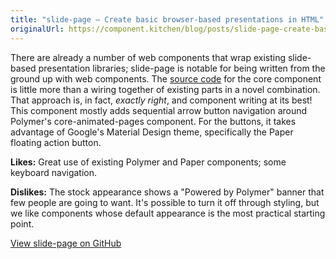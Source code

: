 ```yaml
---
title: "slide-page — Create basic browser-based presentations in HTML"
originalUrl: https://component.kitchen/blog/posts/slide-page-create-basic-browser-based-presentations-in-html
---
```


<p>
  There are already a number of web components that wrap existing slide-based
  presentation libraries; slide-page is notable for being written from the
  ground up with web components. The
  <a href="https://github.com/unbug/slide-page/blob/master/slide-page.html"
    >source code</a
  >
  for the core component is little more than a wiring together of existing parts
  in a novel combination. That approach is, in fact, <em>exactly right</em>, and
  component writing at its best! This component mostly adds sequential arrow
  button navigation around Polymer's core-animated-pages component. For the
  buttons, it takes advantage of Google's Material Design theme, specifically
  the Paper floating action button.
</p>
<p>
  <strong>Likes:</strong>
  Great use of existing Polymer and Paper components; some keyboard navigation.
</p>
<p>
  <strong>Dislikes:</strong>
  The stock appearance shows a "Powered by Polymer" banner that few people are
  going to want. It's possible to turn it off through styling, but we like
  components whose default appearance is the most practical starting point.
</p>
<p>
  <a href="https://github.com/unbug/slide-page">View slide-page on GitHub</a>
</p>
